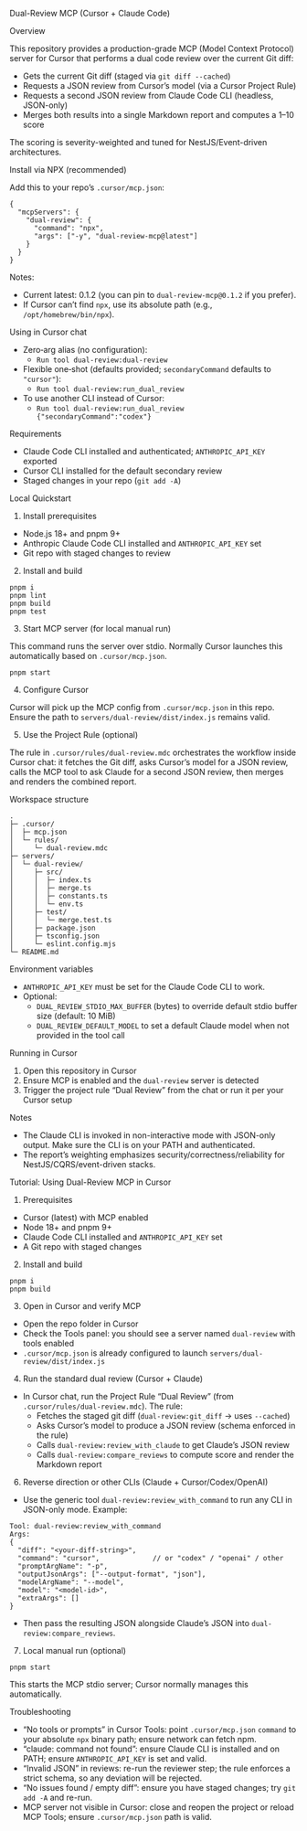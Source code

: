 Dual-Review MCP (Cursor + Claude Code)

Overview

This repository provides a production-grade MCP (Model Context Protocol) server for Cursor that performs a dual code review over the current Git diff:

- Gets the current Git diff (staged via `git diff --cached`)
- Requests a JSON review from Cursor’s model (via a Cursor Project Rule)
- Requests a second JSON review from Claude Code CLI (headless, JSON-only)
- Merges both results into a single Markdown report and computes a 1–10 score

The scoring is severity-weighted and tuned for NestJS/Event-driven architectures.

Install via NPX (recommended)

Add this to your repo’s `.cursor/mcp.json`:

```
{
  "mcpServers": {
    "dual-review": {
      "command": "npx",
      "args": ["-y", "dual-review-mcp@latest"]
    }
  }
}
```

Notes:
- Current latest: 0.1.2 (you can pin to `dual-review-mcp@0.1.2` if you prefer).
- If Cursor can’t find `npx`, use its absolute path (e.g., `/opt/homebrew/bin/npx`).

Using in Cursor chat

- Zero‑arg alias (no configuration):
  - `Run tool dual-review:dual-review`
- Flexible one‑shot (defaults provided; `secondaryCommand` defaults to `"cursor"`):
  - `Run tool dual-review:run_dual_review`
- To use another CLI instead of Cursor:
  - `Run tool dual-review:run_dual_review {"secondaryCommand":"codex"}`

Requirements

- Claude Code CLI installed and authenticated; `ANTHROPIC_API_KEY` exported
- Cursor CLI installed for the default secondary review
- Staged changes in your repo (`git add -A`)

Local Quickstart

1) Install prerequisites

- Node.js 18+ and pnpm 9+
- Anthropic Claude Code CLI installed and `ANTHROPIC_API_KEY` set
- Git repo with staged changes to review

2) Install and build

```
pnpm i
pnpm lint
pnpm build
pnpm test
```

3) Start MCP server (for local manual run)

This command runs the server over stdio. Normally Cursor launches this automatically based on `.cursor/mcp.json`.

```
pnpm start
```

4) Configure Cursor

Cursor will pick up the MCP config from `.cursor/mcp.json` in this repo. Ensure the path to `servers/dual-review/dist/index.js` remains valid.

5) Use the Project Rule (optional)

The rule in `.cursor/rules/dual-review.mdc` orchestrates the workflow inside Cursor chat: it fetches the Git diff, asks Cursor’s model for a JSON review, calls the MCP tool to ask Claude for a second JSON review, then merges and renders the combined report.

Workspace structure

```
.
├─ .cursor/
│  ├─ mcp.json
│  └─ rules/
│     └─ dual-review.mdc
├─ servers/
│  └─ dual-review/
│     ├─ src/
│     │  ├─ index.ts
│     │  ├─ merge.ts
│     │  ├─ constants.ts
│     │  └─ env.ts
│     ├─ test/
│     │  └─ merge.test.ts
│     ├─ package.json
│     ├─ tsconfig.json
│     └─ eslint.config.mjs
└─ README.md
```

Environment variables

- `ANTHROPIC_API_KEY` must be set for the Claude Code CLI to work.
- Optional:
  - `DUAL_REVIEW_STDIO_MAX_BUFFER` (bytes) to override default stdio buffer size (default: 10 MiB)
  - `DUAL_REVIEW_DEFAULT_MODEL` to set a default Claude model when not provided in the tool call

Running in Cursor

1) Open this repository in Cursor
2) Ensure MCP is enabled and the `dual-review` server is detected
3) Trigger the project rule “Dual Review” from the chat or run it per your Cursor setup

Notes

- The Claude CLI is invoked in non-interactive mode with JSON-only output. Make sure the CLI is on your PATH and authenticated.
- The report’s weighting emphasizes security/correctness/reliability for NestJS/CQRS/event-driven stacks.

Tutorial: Using Dual-Review MCP in Cursor

1) Prerequisites

- Cursor (latest) with MCP enabled
- Node 18+ and pnpm 9+
- Claude Code CLI installed and `ANTHROPIC_API_KEY` set
- A Git repo with staged changes

2) Install and build

```
pnpm i
pnpm build
```

3) Open in Cursor and verify MCP

- Open the repo folder in Cursor
- Check the Tools panel: you should see a server named `dual-review` with tools enabled
- `.cursor/mcp.json` is already configured to launch `servers/dual-review/dist/index.js`

4) Run the standard dual review (Cursor + Claude)

- In Cursor chat, run the Project Rule “Dual Review” (from `.cursor/rules/dual-review.mdc`). The rule:
  - Fetches the staged git diff (`dual-review:git_diff` → uses `--cached`)
  - Asks Cursor’s model to produce a JSON review (schema enforced in the rule)
  - Calls `dual-review:review_with_claude` to get Claude’s JSON review
  - Calls `dual-review:compare_reviews` to compute score and render the Markdown report

6) Reverse direction or other CLIs (Claude + Cursor/Codex/OpenAI)

- Use the generic tool `dual-review:review_with_command` to run any CLI in JSON-only mode. Example:

```
Tool: dual-review:review_with_command
Args:
{
  "diff": "<your-diff-string>",
  "command": "cursor",             // or "codex" / "openai" / other
  "promptArgName": "-p",
  "outputJsonArgs": ["--output-format", "json"],
  "modelArgName": "--model",
  "model": "<model-id>",
  "extraArgs": []
}
```

- Then pass the resulting JSON alongside Claude’s JSON into `dual-review:compare_reviews`.

7) Local manual run (optional)

```
pnpm start
```

This starts the MCP stdio server; Cursor normally manages this automatically.

Troubleshooting

- “No tools or prompts” in Cursor Tools: point `.cursor/mcp.json` `command` to your absolute `npx` binary path; ensure network can fetch npm.
- “claude: command not found”: ensure Claude CLI is installed and on PATH; ensure `ANTHROPIC_API_KEY` is set and valid.
- “Invalid JSON” in reviews: re-run the reviewer step; the rule enforces a strict schema, so any deviation will be rejected.
- “No issues found / empty diff”: ensure you have staged changes; try `git add -A` and re-run.
- MCP server not visible in Cursor: close and reopen the project or reload MCP Tools; ensure `.cursor/mcp.json` path is valid.



